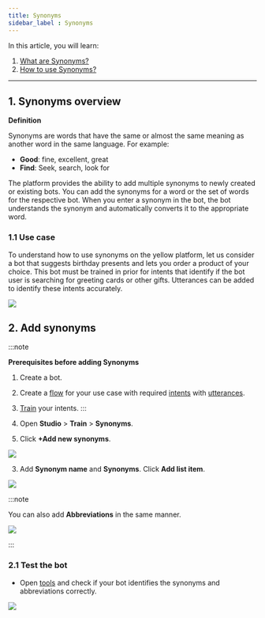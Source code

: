 ```yaml
---
title: Synonyms 
sidebar_label : Synonyms
---
```



In this article, you will learn:

1. [What are Synonyms?](#syn)
2. [How to use Synonyms?](#addsyn) 

---

## <a name="syn"></a> 1. Synonyms overview


**Definition**

Synonyms are words that have the same or almost the same meaning as another word in the same language. For example: 
- **Good**: fine, excellent, great
- **Find**: Seek, search, look for



The platform provides the ability to add multiple synonyms to newly created or existing bots. You can add the synonyms for a word or the set of words for the respective bot. When you enter a synonym in the bot, the bot understands the synonym and automatically converts it to the appropriate word. 


### 1.1 Use case 

To understand how to use synonyms on the yellow platform, let us consider a bot that suggests birthday presents and lets you order a product of your choice. 
This bot must be trained in prior for intents that identify if the bot user is searching for greeting cards or other gifts. Utterances can be added to identify these intents accurately. 

![](https://i.imgur.com/clWvvDk.png)


## <a name="addsyn"></a> 2. Add synonyms 

:::note

**Prerequisites before adding Synonyms**
1. Create a bot. 
2. Create a [flow](https://docs.yellow.ai/docs/platform_concepts/studio/build/Flows/journeys) for your use case with required [intents](https://docs.yellow.ai/docs/platform_concepts/studio/train/intents#23-add-intent) with [utterances](https://docs.yellow.ai/docs/platform_concepts/studio/train/intents#24-add-utterance). 
3. [Train](https://docs.yellow.ai/docs/platform_concepts/studio/train/intents#3-train-intents) your intents. 
:::

1. Open **Studio** > **Train** > **Synonyms**.
2. Click **+Add new synonyms**. 

![](https://i.imgur.com/nXajpWV.png)

3. Add **Synonym name** and **Synonyms**. Click **Add list item**.

![](https://i.imgur.com/1rBiAsI.png)


:::note 

You can also add **Abbreviations** in the same manner.

![](https://i.imgur.com/s98g4uG.png)

:::


### 2.1 Test the bot

- Open [tools](https://docs.yellow.ai/docs/platform_concepts/studio/tools#21-test-your-bot) and check if your bot identifies the synonyms and abbreviations correctly.

![](https://i.imgur.com/hOvtnVf.jpg)

